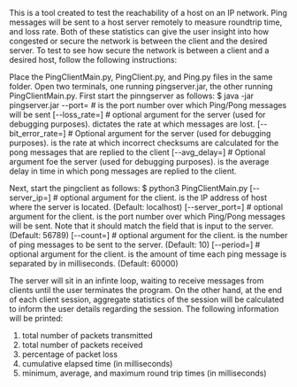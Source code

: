 This is a tool created to test the reachability of a host on an IP network. Ping messages will be sent to a host server remotely to measure roundtrip time, and loss rate. Both of these statistics can give the user insight into how congested or secure the network is between the client and the desired server. To test to see how secure the network is between a client and a desired host, follow the following instructions:

Place the PingClientMain.py, PingClient.py, and Ping.py files in the same folder. Open two terminals, one running pingserver.jar, the other running PingClientMain.py.
First start the pinngserver as follows:
$ java -jar pingserver.jar --port=<port> # <port> is the port number over which Ping/Pong messages will be sent
[--loss_rate=<rate>] # optional argument for the server (used for debugging purposes). <rate> dictates the rate at which messages are lost.
[--bit_error_rate=<rate>] # Optional argument for the server (used for debugging purposes). <rate> is the rate at which incorrect checksums are calculated for the pong messages that are replied to the client
[--avg_delay=<delay>] # Optional argument foe the server (used for debugging purposes). <delay> is the average delay in time in which pong messages are replied to the client.

Next, start the pingclient as follows:
$ python3 PingClientMain.py
[--server_ip=<server ip address>] # optional argument for the client. <server ip address> is the IP address of host where the server is located. (Default: localhost)
[--server_port=<server port>] # optional argument for the client. <server port> is the port number over which Ping/Pong messages will be sent. Note that it should match the <port> field that is input to the server. (Default: 56789)
[--count=<number of pings to send>] # optional argument for the client. <number of pings to sent> is the number of ping messages to be sent to the server. (Default: 10)
[--period=<wait interval>] # optional argument for the client. <wait interval> is the amount of time each ping message is separated by in milliseconds. (Default: 60000)

The server will sit in an infinte loop, waiting to receive messages from clients until the user terminates the program. On the other hand, at the end of each client session, aggregate statistics of the session will be calculated to inform the user details regarding the session. The following information will be printed:
1. total number of packets transmitted
2. total number of packets received
3. percentage of packet loss
4. cumulative elapsed time (in milliseconds)
5. minimum, average, and maximum round trip times (in milliseconds)

